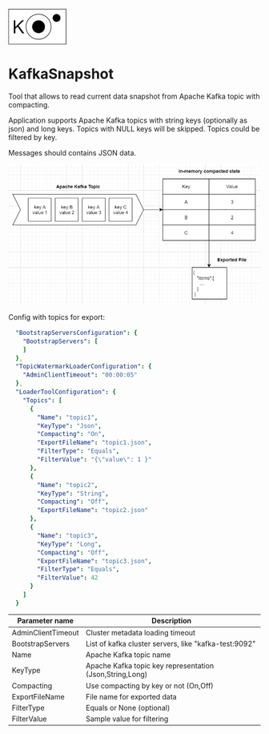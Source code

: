 ![KafkaSnapshot](logo.png)
# KafkaSnapshot
Tool that allows to read current data snapshot from Apache Kafka topic with compacting.

Application supports Apache Kafka topics with string keys (optionally as json) and long keys. Topics with NULL keys will be skipped.
Topics could be filtered by key.

Messages should contains JSON data.

![Details](Details.PNG)

Config with topics for export:

```yaml
  "BootstrapServersConfiguration": {
    "BootstrapServers": [
    ]
  },
  "TopicWatermarkLoaderConfiguration": {
    "AdminClientTimeout": "00:00:05"
  },
  "LoaderToolConfiguration": {
    "Topics": [
      {
        "Name": "topic1",
        "KeyType": "Json",
        "Compacting": "On",
        "ExportFileName": "topic1.json",
        "FilterType": "Equals",
        "FilterValue": "{\"value\": 1 }"
      },
      {
        "Name": "topic2",
        "KeyType": "String",
        "Compacting": "Off",
        "ExportFileName": "topic2.json"
      },
      {
        "Name": "topic3",
        "KeyType": "Long",
        "Compacting": "Off",
        "ExportFileName": "topic3.json",
        "FilterType": "Equals",
        "FilterValue": 42
      }
    ]
  }
```

| Parameter name | Description   |
| -------------- | ------------- |
| AdminClientTimeout | Cluster metadata loading timeout |
| BootstrapServers | List of kafka cluster servers, like "kafka-test:9092"  |
| Name           | Apache Kafka topic name |
| KeyType        | Apache Kafka topic key representation (Json,String,Long) |
| Compacting     | Use compacting by key or not (On,Off) |
| ExportFileName | File name for exported data  |
| FilterType | Equals or None (optional)  |
| FilterValue | Sample value for filtering |
